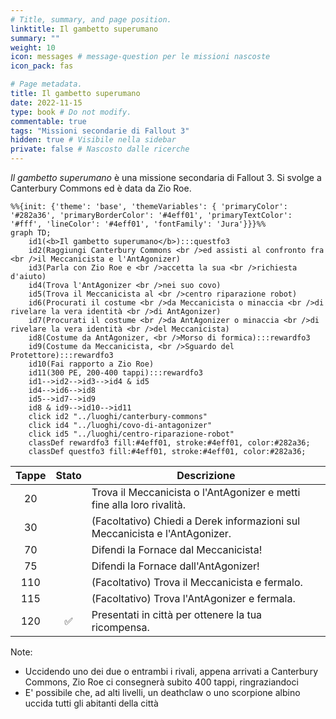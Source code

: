```yaml
---
# Title, summary, and page position.
linktitle: Il gambetto superumano
summary: ""
weight: 10
icon: messages # message-question per le missioni nascoste
icon_pack: fas

# Page metadata.
title: Il gambetto superumano
date: 2022-11-15
type: book # Do not modify.
commentable: true
tags: "Missioni secondarie di Fallout 3"
hidden: true # Visibile nella sidebar
private: false # Nascosto dalle ricerche
---
```


*Il gambetto superumano* è una missione secondaria di Fallout 3. Si svolge a Canterbury Commons ed è data da Zio Roe.



```mermaid
%%{init: {'theme': 'base', 'themeVariables': { 'primaryColor': '#282a36', 'primaryBorderColor': '#4eff01', 'primaryTextColor': '#fff', 'lineColor': '#4eff01', 'fontFamily': 'Jura'}}}%%
graph TD;
    id1(<b>Il gambetto superumano</b>):::questfo3
    id2(Raggiungi Canterbury Commons <br />ed assisti al confronto fra <br />il Meccanicista e l'AntAgonizer)
    id3(Parla con Zio Roe e <br />accetta la sua <br />richiesta d'aiuto)
    id4(Trova l'AntAgonizer <br />nei suo covo)
    id5(Trova il Meccanicista al <br />centro riparazione robot)
    id6(Procurati il costume <br />da Meccanicista o minaccia <br />di rivelare la vera identità <br />di AntAgonizer)
    id7(Procurati il costume <br />da AntAgonizer o minaccia <br />di rivelare la vera identità <br />del Meccanicista) 
    id8(Costume da AntAgonizer, <br />Morso di formica):::rewardfo3
    id9(Costume da Meccanicista, <br />Sguardo del Protettore):::rewardfo3
    id10(Fai rapporto a Zio Roe)
    id11(300 PE, 200-400 tappi):::rewardfo3
    id1-->id2-->id3-->id4 & id5
    id4-->id6-->id8
    id5-->id7-->id9
    id8 & id9-->id10-->id11
    click id2 "../luoghi/canterbury-commons"
    click id4 "../luoghi/covo-di-antagonizer"
    click id5 "../luoghi/centro-riparazione-robot"
    classDef rewardfo3 fill:#4eff01, stroke:#4eff01, color:#282a36;
    classDef questfo3 fill:#4eff01, stroke:#4eff01, color:#282a36;
```

| Tappe |       Stato        | Descrizione                                                                 |
| :---: | :----------------: | --------------------------------------------------------------------------- |
|  20   |                    | Trova il Meccanicista o l'AntAgonizer e metti fine alla loro rivalità.      |
|  30   |                    | (Facoltativo) Chiedi a Derek informazioni sul Meccanicista e l'AntAgonizer. |
|  70   |                    | Difendi la Fornace dal Meccanicista!                                        |
|  75   |                    | Difendi la Fornace dall'AntAgonizer!                                        |
|  110  |                    | (Facoltativo) Trova il Meccanicista e fermalo.                              |
|  115  |                    | (Facoltativo) Trova l'AntAgonizer e fermala.                                |
|  120  | :white_check_mark: | Presentati in città per ottenere la tua ricompensa.                         |

Note:
- Uccidendo uno dei due o entrambi i rivali, appena arrivati a Canterbury Commons, Zio Roe ci consegnerà subito 400 tappi, ringraziandoci
- E' possibile che, ad alti livelli, un deathclaw o uno scorpione albino uccida tutti gli abitanti della città